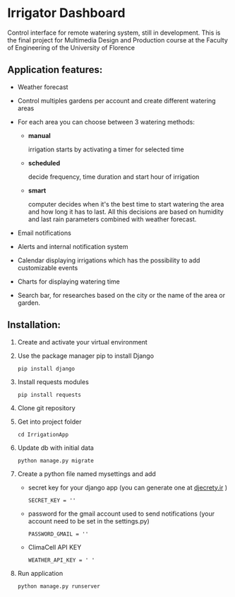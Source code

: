 # **Irrigator Dashboard**

Control interface for remote watering system, still in  development.
This is the final project for Multimedia Design and Production course at the Faculty of Engineering of the University of Florence

Application features:
----- 
- Weather forecast

- Control multiples gardens per account and create different watering areas

- For each area you can choose between 3 watering methods:
  - **manual**
  
    irrigation starts by activating a timer for selected time
  - **scheduled**
  
    decide frequency, time duration and start hour of irrigation
  - **smart**
  
    computer decides when it's the best time to start watering the area and how long it has to last. All this decisions are based on humidity and  last rain  parameters combined with weather forecast.
       
- Email notifications

- Alerts and internal notification system

- Calendar displaying irrigations which has the possibility to add customizable events

- Charts for displaying watering time

- Search bar, for researches based on the city or the name of the area or garden.

Installation:
----- 

1. Create and activate your virtual environment
2. Use the package manager pip to install Django 

    `pip install django`
3. Install requests modules
     
    `pip install requests`
3. Clone git repository 
4. Get into project folder
 
    `cd IrrigationApp`
6. Update db with initial data 

    `python manage.py migrate`
    
7. Create a python file named mysettings and add 
   - secret key for your django app (you can generate one at [djecrety.ir](https://djecrety.ir/) )
   
      `SECRET_KEY = ''`
   - password for the gmail account used to send notifications (your account need to be set in the settings.py)
   
      `PASSWORD_GMAIL = '' `
   - ClimaCell API KEY
   
      `WEATHER_API_KEY = ' '`   
8. Run application

    `python manage.py runserver
`
